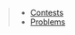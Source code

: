 
> - [Contests](https://github.com/anicksaha/leetcode/blob/master/resources/contests.md)
> - [Problems](https://github.com/anicksaha/leetcode/blob/master/resources/problems.md)
